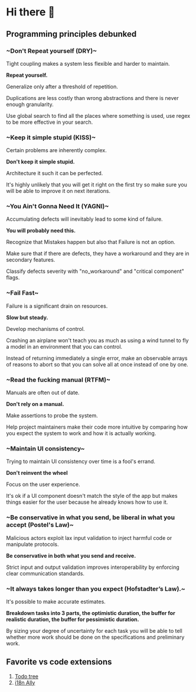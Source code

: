 # Hi there 👋

## Programming principles debunked

### ~Don't Repeat yourself (DRY)~ 

Tight coupling makes a system less flexible and harder to maintain.

**Repeat yourself.**

Generalize only after a threshold of repetition.

Duplications are less costly than wrong abstractions and there is never enough granularity.

Use global search to find all the places where something is used, use regex to be more effective in your search.

### ~Keep it simple stupid (KISS)~ 

Certain problems are inherently complex.

**Don't keep it simple stupid.**

Architecture it such it can be perfected.

It's highly unlikely that you will get it right on the first try so make sure you will be able to improve it on next iterations.

### ~You Ain't Gonna Need It (YAGNI)~ 

Accumulating defects will inevitably lead to some kind of failure.

**You will probably need this.**

Recognize that Mistakes happen but also that Failure is not an option.

Make sure that if there are defects, they have a workaround and they are in secondary features.

Classify defects severity with "no_workaround" and "critical component" flags.

### ~Fail Fast~ 

Failure is a significant drain on resources.

**Slow but steady.**

Develop mechanisms of control.

Crashing an airplane won't teach you as much as using a wind tunnel to fly a model in an environment that you can control.

Instead of returning immediately a single error, make an observable arrays of reasons to abort so that you can solve all at once instead of one by one.

### ~Read the fucking manual (RTFM)~

Manuals are often out of date.

**Don't rely on a manual.**

Make assertions to probe the system.

Help project maintainers make their code more intuitive by comparing how you expect the system to work and how it is actually working.

### ~Maintain UI consistency~

Trying to maintain UI consistency over time is a fool's errand.

**Don't reinvent the wheel**

Focus on the user experience.

It's ok if a UI component doesn't match the style of the app but makes things easier for the user because he already knows how to use it.

### ~Be conservative in what you send, be liberal in what you accept (Postel's Law)~

Malicious actors exploit lax input validation to inject harmful code or manipulate protocols.

**Be conservative in both what you send and receive.**

Strict input and output validation improves interoperability by enforcing clear communication standards.

### ~It always takes longer than you expect (Hofstadter’s Law).~

It's possible to make accurate estimates.

**Breakdown tasks into 3 parts, the optimistic duration, the buffer for realistic duration, the buffer for pessimistic duration.**

By sizing your degree of uncertainty for each task you will be able to tell whether more work should be done on the specifications and preliminary work.

## Favorite vs code extensions

1. [Todo tree](https://marketplace.visualstudio.com/items?itemName=Gruntfuggly.todo-tree)
1. [i18n Ally](https://marketplace.visualstudio.com/items?itemName=Lokalise.i18n-ally)

